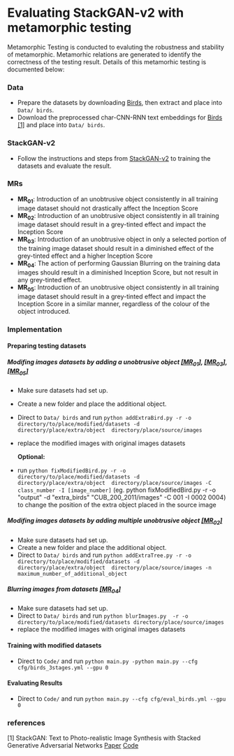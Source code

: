 # Evaluating StackGAN-v2 with metamorphic testing

Metamorphic Testing is conducted to evaluting the robustness and stability of metamorphic. Metamorhic relations are generated to identify the correctness of the testing result. Details of this metamorhic testing is documented below:

### Data

- Prepare the datasets by downloading [Birds](http://www.vision.caltech.edu/visipedia/CUB-200-2011.html), then extract and place into `Data/ birds`.
- Download the preprocessed char-CNN-RNN text embeddings for [Birds](https://drive.google.com/open?id=0B3y_msrWZaXLT1BZdVdycDY5TEE) [[1]](#1) and place into `Data/ birds`.

### StackGAN-v2 

- Follow the instructions and steps from [StackGAN-v2](https://github.com/hanzhanggit/StackGAN-v2) to training the datasets and evaluate the result.

### MRs
- **<a id="MR01">MR<sub>01</sub></a>**: Introduction of an unobtrusive object consistently in all training image dataset should not drastically affect the Inception Score
- **<a id="MR02">MR<sub>02</sub></a>**: Introduction of an unobtrusive object consistently in all training image dataset should result in a grey-tinted effect and impact the Inception Score 
- **<a id="MR03">MR<sub>03</sub></a>**: Introduction of an unobtrusive object in only a selected portion of the training image dataset should result in a diminished effect of the grey-tinted effect and a higher Inception Score
- **<a id="MR04">MR<sub>04</sub></a>**: The action of performing Gaussian Blurring on the training data images should result in a diminished Inception Score, but not result in any grey-tinted effect.
- **<a id="MR05">MR<sub>05</sub></a>**: Introduction of an unobtrusive object consistently in all training image dataset should result in a grey-tinted effect and impact the Inception Score in a similar manner, regardless of the colour of the object introduced.

### Implementation
#### Preparing testing datasets 
##### Modifing images datasets by adding a unobtrusive object [[MR<sub>01</sub>]](#MR01), [[MR<sub>03</sub>]](#MR03), [[MR<sub>05</sub>]](#MR05)
- Make sure datasets had set up.

- Create a new folder and place the additional object.

- Direct to `Data/ birds` and run `python addExtraBird.py -r -o directory/to/place/modified/datasets -d directory/place/extra/object  directory/place/source/images`

- replace the modified images with original images datasets

  **Optional:** 

- run `python fixModifiedBird.py -r -o directory/to/place/modified/datasets -d directory/place/extra/object  directory/place/source/images -C class_number -I [image_number]` (eg. python fixModifiedBird.py -r -o "output" -d "extra_birds" "CUB_200_2011/images" -C 001 -I 0002 0004) to change the position of the extra object placed in the source image

##### Modifing images datasets by adding multiple unobtrusive object [[MR<sub>02</sub>]](#MR02)
- Make sure datasets had set up.
- Create a new folder and place the additional object.
- Direct to `Data/ birds` and run `python addExtraTree.py -r -o directory/to/place/modified/datasets -d directory/place/extra/object  directory/place/source/images -n maximum_number_of_additional_object` 

##### Blurring images from datasets [[MR<sub>04</sub>]](#MR04)
- Make sure datasets had set up.
- Direct to `Data/ birds` and run `python blurImages.py  -r -o directory/to/place/modified/datasets directory/place/source/images`
- replace the modified images with original images datasets

#### Training with modified datasets
- Direct to `Code/` and run `python main.py -python main.py --cfg cfg/birds_3stages.yml --gpu 0`

#### Evaluating Results
- Direct to `Code/` and run `python main.py --cfg cfg/eval_birds.yml --gpu 0`


### references
<a id="1">[1]</a> StackGAN: Text to Photo-realistic Image Synthesis with Stacked Generative Adversarial Networks [Paper](https://arxiv.org/pdf/1612.03242v1.pdf) [Code](https://github.com/hanzhanggit/StackGAN-v2)
